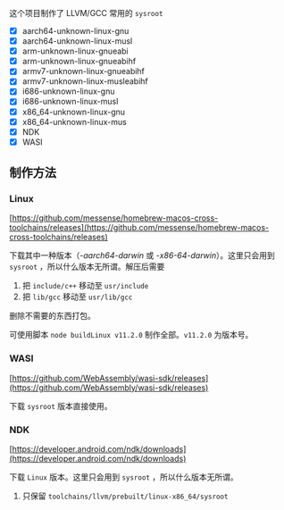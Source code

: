 这个项目制作了 LLVM/GCC 常用的 `sysroot`

- [x] aarch64-unknown-linux-gnu
- [x] aarch64-unknown-linux-musl
- [x] arm-unknown-linux-gnueabi
- [x] arm-unknown-linux-gnueabihf
- [x] armv7-unknown-linux-gnueabihf
- [x] armv7-unknown-linux-musleabihf
- [x] i686-unknown-linux-gnu
- [x] i686-unknown-linux-musl
- [x] x86_64-unknown-linux-gnu
- [x] x86_64-unknown-linux-mus
- [x] NDK
- [x] WASI

## 制作方法

### Linux

[https://github.com/messense/homebrew-macos-cross-toolchains/releases](https://github.com/messense/homebrew-macos-cross-toolchains/releases)

下载其中一种版本（*-aarch64-darwin* 或 *-x86-64-darwin*）。这里只会用到 `sysroot` ，所以什么版本无所谓。解压后需要

1. 把 `include/c++` 移动至 `usr/include`
2. 把 `lib/gcc` 移动至 `usr/lib/gcc`

删除不需要的东西打包。

可使用脚本 `node buildLinux v11.2.0` 制作全部。`v11.2.0` 为版本号。

### WASI
[https://github.com/WebAssembly/wasi-sdk/releases](https://github.com/WebAssembly/wasi-sdk/releases)

下载 `sysroot` 版本直接使用。

### NDK
[https://developer.android.com/ndk/downloads](https://developer.android.com/ndk/downloads)

下载 `Linux` 版本。这里只会用到 `sysroot` ，所以什么版本无所谓。

1. 只保留 `toolchains/llvm/prebuilt/linux-x86_64/sysroot`

